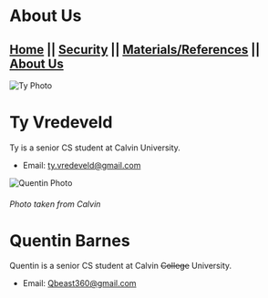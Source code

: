 # About Us
## [Home](https://car-maintenance-senior-project.github.io/OBD-ME/index)		||		[Security](https://car-maintenance-senior-project.github.io/OBD-ME/security)		||		[Materials/References](https://car-maintenance-senior-project.github.io/OBD-ME/materials)		||		[About Us](https://car-maintenance-senior-project.github.io/OBD-ME/about)

![Ty Photo](https://car-maintenance-senior-project.github.io/OBD-ME/ty.jpg)
# Ty Vredeveld
Ty is a senior CS student at Calvin University.
  - Email: ty.vredeveld@gmail.com

![Quentin Photo](https://car-maintenance-senior-project.github.io/OBD-ME/Quentin.jpg)
###### Photo taken from Calvin
# Quentin Barnes
Quentin is a senior CS student at Calvin ~~College~~ University.  
  - Email: Qbeast360@gmail.com
  
